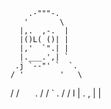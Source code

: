         .-"""-.
       '       \
      |,.  ,-.  |
      |()L( ()| |
      |,'  `".| |
      |.___.',| `
     .j `--"' `  `.
    / '        '   \
   / /          `   `.
  / /            `    .
 / /              l   |
. ,               |   |
